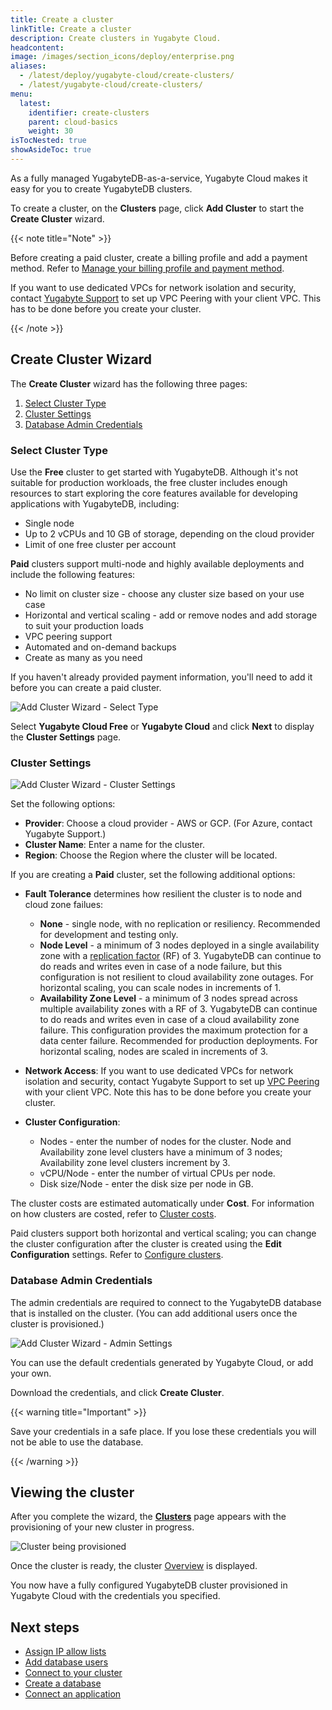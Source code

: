 ```yaml
---
title: Create a cluster
linkTitle: Create a cluster
description: Create clusters in Yugabyte Cloud.
headcontent:
image: /images/section_icons/deploy/enterprise.png
aliases:
  - /latest/deploy/yugabyte-cloud/create-clusters/
  - /latest/yugabyte-cloud/create-clusters/
menu:
  latest:
    identifier: create-clusters
    parent: cloud-basics
    weight: 30
isTocNested: true
showAsideToc: true
---
```


As a fully managed YugabyteDB-as-a-service, Yugabyte Cloud makes it easy for you to create YugabyteDB clusters.

To create a cluster, on the **Clusters** page, click **Add Cluster** to start the **Create Cluster** wizard.

{{< note title="Note" >}}

Before creating a paid cluster, create a billing profile and add a payment method. Refer to [Manage your billing profile and payment method](../../cloud-admin/cloud-billing-profile/).

If you want to use dedicated VPCs for network isolation and security, contact [Yugabyte Support](https://support.yugabyte.com/hc/en-us/requests/new?ticket_form_id=360003113431) to set up VPC Peering with your client VPC. This has to be done before you create your cluster.

{{< /note >}}

## Create Cluster Wizard

The **Create Cluster** wizard has the following three pages:

1. [Select Cluster Type](#select-cluster-type)
1. [Cluster Settings](#cluster-settings)
1. [Database Admin Credentials](#database-admin-credentials)

### Select Cluster Type

Use the **Free** cluster to get started with YugabyteDB. Although it's not suitable for production workloads, the free cluster includes enough resources to start exploring the core features available for developing applications with YugabyteDB, including:

- Single node
- Up to 2 vCPUs and 10 GB of storage, depending on the cloud provider
- Limit of one free cluster per account

**Paid** clusters support multi-node and highly available deployments and include the following features:

- No limit on cluster size - choose any cluster size based on your use case
- Horizontal and vertical scaling - add or remove nodes and add storage to suit your production loads
- VPC peering support
- Automated and on-demand backups
- Create as many as you need

If you haven't already provided payment information, you'll need to add it before you can create a paid cluster.

![Add Cluster Wizard - Select Type](/images/yb-cloud/cloud-addcluster1-type.png)

Select **Yugabyte Cloud Free** or **Yugabyte Cloud** and click **Next** to display the **Cluster Settings** page.

### Cluster Settings

![Add Cluster Wizard - Cluster Settings](/images/yb-cloud/cloud-addcluster-paid2.png)

Set the following options:

- **Provider**: Choose a cloud provider - AWS or GCP. (For Azure, contact Yugabyte Support.) 
- **Cluster Name**: Enter a name for the cluster.
- **Region**: Choose the Region where the cluster will be located.

If you are creating a **Paid** cluster, set the following additional options:

- **Fault Tolerance** determines how resilient the cluster is to node and cloud zone failues: 

  - **None** - single node, with no replication or resiliency. Recommended for development and testing only.
  - **Node Level** - a minimum of 3 nodes deployed in a single availability zone with a [replication factor](../../../architecture/docdb-replication/replication/) (RF) of 3. YugabyteDB can continue to do reads and writes even in case of a node failure, but this configuration is not resilient to cloud availability zone outages. For horizontal scaling, you can scale nodes in increments of 1.
  - **Availability Zone Level** - a minimum of 3 nodes spread across multiple availability zones with a RF of 3. YugabyteDB can continue to do reads and writes even in case of a cloud availability zone failure. This configuration provides the maximum protection for a data center failure. Recommended for production deployments. For horizontal scaling, nodes are scaled in increments of 3.

- **Network Access**: If you want to use dedicated VPCs for network isolation and security, contact Yugabyte Support to set up [VPC Peering](../../cloud-network/vpc-peers) with your client VPC. Note this has to be done before you create your cluster.

- **Cluster Configuration**:

  - Nodes - enter the number of nodes for the cluster. Node and Availability zone level clusters have a minimum of 3 nodes; Availability zone level clusters increment by 3.
  - vCPU/Node - enter the number of virtual CPUs per node.
  - Disk size/Node - enter the disk size per node in GB.

The cluster costs are estimated automatically under **Cost**. For information on how clusters are costed, refer to [Cluster costs](../cloud-admin/cloud-billing-costs/). 

Paid clusters support both horizontal and vertical scaling; you can change the cluster configuration after the cluster is created using the **Edit Configuration** settings. Refer to [Configure clusters](../../cloud-clusters/configure-clusters#infrastructure). 

### Database Admin Credentials

The admin credentials are required to connect to the YugabyteDB database that is installed on the cluster. (You can add additional users once the cluster is provisioned.)

![Add Cluster Wizard - Admin Settings](/images/yb-cloud/cloud-addcluster-admin.png)

You can use the default credentials generated by Yugabyte Cloud, or add your own.

Download the credentials, and click **Create Cluster**.

{{< warning title="Important" >}}

Save your credentials in a safe place. If you lose these credentials you will not be able to use the database.

{{< /warning >}}

## Viewing the cluster

After you complete the wizard, the [**Clusters**](../../cloud-clusters/) page appears with the provisioning of your new cluster in progress. 

![Cluster being provisioned](/images/yb-cloud/cloud-cluster-provisioning.png)

Once the cluster is ready, the cluster [Overview](../../cloud-clusters/overview) is displayed.

You now have a fully configured YugabyteDB cluster provisioned in Yugabyte Cloud with the credentials you specified.

## Next steps

- [Assign IP allow lists](../add-connections/)
- [Add database users](../add-users/)
- [Connect to your cluster](../connect-to-clusters)
- [Create a database](../create-databases)
- [Connect an application](../connect-application)
